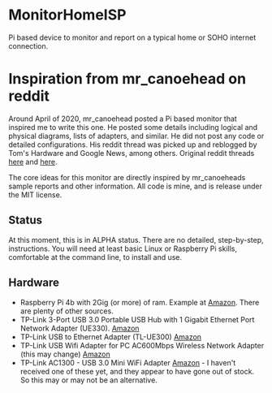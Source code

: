# MonitorHomeISP

Pi based device to monitor and report on a typical home or SOHO internet connection. 

# Inspiration from mr_canoehead on reddit
Around April of 2020, mr_canoehead posted a Pi based monitor that inspired me to write this one. He posted some details including logical and physical diagrams, lists of adapters, and similar.  He did not post any code or detailed configurations.  His reddit thread was picked up and reblogged by Tom's Hardware and Google News, among others. Original reddit threads 
[here](https://www.reddit.com/r/raspberry_pi/comments/fqs1fj/a_network_performance_monitor_for_my_home_network/ "reddit/r/raspberry_pi")
and
[here](https://old.reddit.com/r/linux/comments/fq4s49/having_some_fun_with_network_namespaces_built_a/ "reddit/r/linux").

The core ideas for this monitor are directly inspired by mr_canoeheads sample reports and other information.  All code is mine, and is release under the MIT license. 

## Status

At this moment, this is in ALPHA status.  There are no detailed, step-by-step, instructions. You will need at least basic Linux or Raspberry Pi skills, comfortable at the command line, to install and use. 

## Hardware
* Raspberry Pi 4b with 2Gig (or more) of ram.  Example at [Amazon](https://www.amazon.com/gp/product/B07V2B4W63).  There are plenty of other sources.
* TP-Link 3-Port USB 3.0 Portable USB Hub with 1 Gigabit Ethernet Port Network Adapter (UE330). [Amazon](https://www.amazon.com/gp/product/B01N9M32TA) 
* TP-Link USB to Ethernet Adapter (TL-UE300) [Amazon](https://www.amazon.com/gp/product/B00YUU3KC6)
* TP-Link USB Wifi Adapter for PC AC600Mbps Wireless Network Adapter (this may change) [Amazon](https://www.amazon.com/gp/product/B07P5PRK7J)
* TP-Link AC1300 - USB 3.0 Mini WiFi Adapter [Amazon](https://www.amazon.com/gp/product/B07P6N2TZH) - I haven't received one of these yet, and they appear to have gone out of stock.  So this may or may not be an alternative. 
